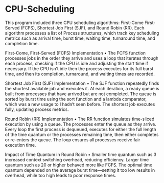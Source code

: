 # CPU-Scheduling

This program included three CPU scheduling algorithms: First-Come First-Served (FCFS), Shortest Job First (SJF), and Round Robin (RR). Each algorithm processes a list of Process structures, which track key scheduling metrics such as arrival time, burst time, waiting time, turnaround time, and completion time.

First-Come, First-Served (FCFS) Implementation
•	The FCFS function processes jobs in the order they arrive and uses a loop that iterates through each process, checking if the CPU is idle and adjusting the start time if necessary. If the CPU isn’t idle then the process executes for its full burst time, and then its completion, turnaround, and waiting times are recorded.

Shortest Job First (SJF) Implementation
•	The SJF function repeatedly finds the shortest available job and executes it. At each iteration, a ready queue is built from processes that have arrived but are not completed. The queue is sorted by burst time using the sort function and a lambda comparator, which was a new usage to I hadn’t seen before. The shortest job executes fully, updating process metrics.

Round Robin (RR) Implementation
•	The RR function simulates time-sliced execution by using a queue. The processes enter the queue as they arrive. Every loop the first process is dequeued, executes for either the full length of the time quantum or the processes remaining time, then either completes or re-enters the queue. The loop ensures all processes receive fair execution time.

Impact of Time Quantum in Round Robin
•	Smaller time quantum such as 3 increased context switching overhead, reducing efficiency. Larger time quantum such as 20 or higher behaved more like FCFS. The optimal time quantum depended on the average burst time—setting it too low results in overhead, while too high leads to poor response times.
